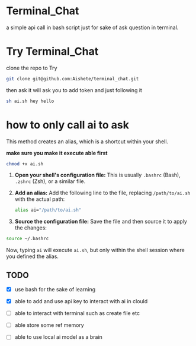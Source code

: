 # Terminal_Chat
a simple api call in bash script just for sake of ask question in terminal. 

# Try Terminal_Chat
clone the repo to Try

  ```bash
  git clone git@github.com:Aishete/terminal_chat.git
  ```

then ask it will ask you to add token and just following it 

  ```bash
  sh ai.sh hey hello 
  ```

# how to only call ai to ask
This method creates an alias, which is a shortcut within your shell.

**make sure you make it execute able first**

  ```bash
  chmod +x ai.sh
  ```

1. **Open your shell's configuration file:** This is usually `.bashrc` (Bash), `.zshrc` (Zsh), or a similar file.

2. **Add an alias:** Add the following line to the file, replacing `/path/to/ai.sh` with the actual path:

   ```bash
   alias ai="/path/to/ai.sh"
   ```

3. **Source the configuration file:** Save the file and then source it to apply the changes:  

  ```bash
  source ~/.bashrc 
  ```

Now, typing `ai` will execute `ai.sh`, but only within the shell session where you defined the alias.

## TODO

- [x] use bash for the sake of learning
- [x] able to add and use api key to interact with ai in clould
- [ ] able to interact with terminal such as create file etc
- [ ] able store some ref memory 
- [ ] able to use local ai model as a brain

